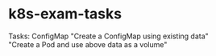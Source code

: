 # k8s-exam-tasks
Tasks:
ConfigMap
"Create a ConfigMap using existing data" \
"Create a Pod and use above data as a volume"


